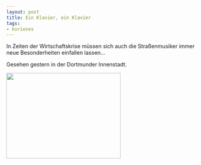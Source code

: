 ```yaml
--- 
layout: post
title: Ein Klavier, ein Klavier
tags: 
- kurioses
---
```

In Zeiten der Wirtschaftskrise müssen sich auch die Straßenmusiker immer neue Besonderheiten einfallen lassen...

Gesehen gestern in der Dortmunder Innenstadt.
<p><a href="http://blog.fabianonline.de/wp-content/uploads/2009/05/l-1600-1200-9924690e-adbf-4684-bac3-ae9624e2d5b0.jpeg"><img src="http://blog.fabianonline.de/wp-content/uploads/2009/05/l-1600-1200-9924690e-adbf-4684-bac3-ae9624e2d5b0.jpeg" alt="" width="300" height="225" class="alignnone size-full wp-image-364" /></a></p>
